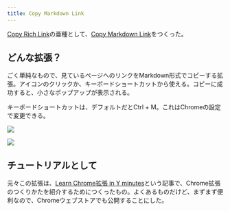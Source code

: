 ```yaml
---
title: Copy Markdown Link
---
```

[Copy Rich Link](https://chrome.google.com/webstore/detail/copy-rich-link/hikiamlgpdcabppakpmemaofmkgknpea)の亜種として、[Copy Markdown Link](https://chrome.google.com/webstore/detail/copy-markdown-link/gkceaaphhbeanfciglgpffnncfpipjpa)をつくった。

どんな拡張？
------

ごく単純なもので、見ているページへのリンクをMarkdown形式でコピーする拡張。アイコンのクリックか、キーボードショートカットから使える。コピーに成功すると、小さなポップアップが表示される。

キーボードショートカットは、デフォルトだとCtrl + M。これはChromeの設定で変更できる。

![](https://lh6.googleusercontent.com/ESiCF4-P1dwMNjm-rZiReiNltXcyJxocGsZPOfCM58ELwoRNEyRarM5nWK3RY230UkAgolEjnhEoftk55JGkMg190AnMvetTz_r9ZDvqa3WOsDpn2nWzxGLeRGk0aPv7FVg5wnnBMhCGBeeWeCbuoWifzfWl7--FCeuozyJ6SQ7nqd9cQ2EcPqSY)

![](https://lh5.googleusercontent.com/Tvwyy9BC-U3urNiqS156JEqq8IwzJHtIeskNG-Y5jv4HJnCYj_hGWD1tie0znuCnzh9_8NcRQUoOr9LBO53axZIRsZJQyM-1kVHHogc8vPCCi2Nzjmu1DmfM8lAPIv8LD2C1QD3wpVEV3csPOojf-Lo9z8EoisQ7jUgeXyyYjEMVjfdo2F_qwZeP)

チュートリアルとして
----------

元々この拡張は、[Learn Chrome拡張 in Y minutes](https://r7kamura.com/articles/2022-05-18-learn-chrome-extention-in-y-minutes)という記事で、Chrome拡張のつくりかたを紹介するためにつくったもの。よくあるものだけど、まずまず便利なので、Chromeウェブストアでも公開することにした。

